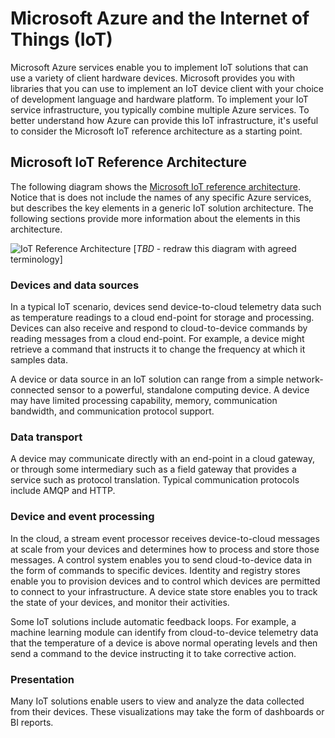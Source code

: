# Microsoft Azure and the Internet of Things (IoT)
Microsoft Azure services enable you to implement IoT solutions that can use a variety of client hardware devices. Microsoft provides you with libraries that you can use to implement an IoT device client with your choice of development language and hardware platform. To implement your IoT service infrastructure, you typically combine multiple Azure services. To better understand how Azure can provide this IoT infrastructure, it's useful to consider the Microsoft IoT reference architecture as a starting point.

## Microsoft IoT Reference Architecture
The following diagram shows the [Microsoft IoT reference architecture][lnk-reference-architecture]. Notice that is does not include the names of any specific Azure services, but describes the key elements in a generic IoT solution architecture. The following sections provide more information about the elements in this architecture.

![IoT Reference Architecture][img-reference-architecture]
[_TBD_ - redraw this diagram with agreed terminology]

### Devices and data sources
In a typical IoT scenario, devices send device-to-cloud telemetry data such as temperature readings to a cloud end-point for storage and processing. Devices can also receive and respond to cloud-to-device commands by reading messages from a cloud end-point. For example, a device might retrieve a command that instructs it to change the frequency at which it samples data.

A device or data source in an IoT solution can range from a simple network-connected sensor to a powerful, standalone computing device. A device may have limited processing capability, memory, communication bandwidth, and communication protocol support.

### Data transport
A device may communicate directly with an end-point in a cloud gateway, or through some intermediary such as a field gateway that provides a service such as protocol translation. Typical communication protocols include AMQP and HTTP.

### Device and event processing
In the cloud, a stream event processor receives device-to-cloud messages at scale from your devices and determines how to process and store those messages. A control system enables you to send cloud-to-device data in the form of commands to specific devices. Identity and registry stores enable you to provision devices and to control which devices are permitted to connect to your infrastructure. A device state store enables you to track the state of your devices, and monitor their activities.

Some IoT solutions include automatic feedback loops. For example, a machine learning module can identify from cloud-to-device telemetry data that the temperature of a device is above normal operating levels and then send a command to the device instructing it to take corrective action.

### Presentation
Many IoT solutions enable users to view and analyze the data collected from their devices. These visualizations may take the form of dashboards or BI reports.

[img-reference-architecture]: media/iot-azure-and-iot/iot-reference-architecture.png
[lnk-reference-architecture]: TBD
